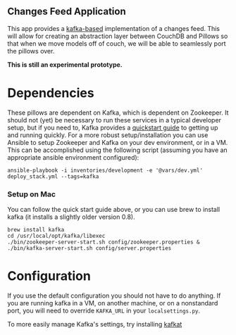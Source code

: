 Changes Feed Application
------------------------

This app provides a [kafka-based](http://manage.dimagi.com/default.asp?185853) implementation of a changes feed.
This will allow for creating an abstraction layer between CouchDB and Pillows so that when we move models off of couch, we will be able to seamlessly port the pillows over.

__This is still an experimental prototype.__

# Dependencies

These pillows are dependent on Kafka, which is dependent on Zookeeper.
It should not (yet) be necessary to run these services in a typical developer setup, but if you need to, Kafka provides a [quickstart guide](http://kafka.apache.org/documentation.html#quickstart) to getting up and running quickly.
For a more robust setup/installation you can use Ansible to setup Zookeeper and Kafka on your dev environment, or in a VM.
This can be accomplished using the following script (assuming you have an appropriate ansible environment configured):

```
ansible-playbook -i inventories/development -e '@vars/dev.yml' deploy_stack.yml --tags=kafka
```

### Setup on Mac

You can follow the quick start guide above, or you can use brew to install kafka (it installs a slightly older version 0.8).

```
brew install kafka
cd /usr/local/opt/kafka/libexec
./bin/zookeeper-server-start.sh config/zookeeper.properties & ./bin/kafka-server-start.sh config/server.properties
```

# Configuration

If you use the default configuration you should not have to do anything.
If you are running kafka in a VM, on another machine, or on a nonstandard port, you will need to override `KAFKA_URL` in your `localsettings.py`.

To more easily manage Kafka's settings, try installing [kafkat](https://github.com/airbnb/kafkat)
